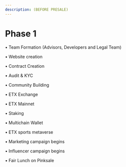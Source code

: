 ```yaml
---
description: (BEFORE PRESALE)
---
```


# Phase 1

•  Team Formation (Advisors, Developers and Legal Team)

•  Website creation

•  Contract Creation

•  Audit & KYC

•  Community Building

•  ETX Exchange

•  ETX Mainnet

•  Staking

•  Multichain Wallet

•  ETX sports metaverse

•  Marketing campaign begins

•  Influencer campaign begins

•  Fair Lunch on Pinksale
